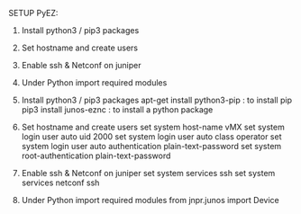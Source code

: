 
SETUP PyEZ: 
1. Install python3 / pip3 packages
2. Set hostname and create users
3. Enable ssh & Netconf on juniper
4. Under Python import required modules


1. Install python3 / pip3 packages
  apt-get install python3-pip : to install pip
  pip3 install junos-eznc : to install a python package
  

2. Set hostname and create users
  set system host-name vMX
  set system login user auto uid 2000
  set system login user auto class operator
  set system login user auto authentication plain-text-password <password>
  set system root-authentication plain-text-password <password>

3. Enable ssh & Netconf on juniper
  set system services ssh
  set system services netconf ssh

4. Under Python import required modules 
  from jnpr.junos import Device


